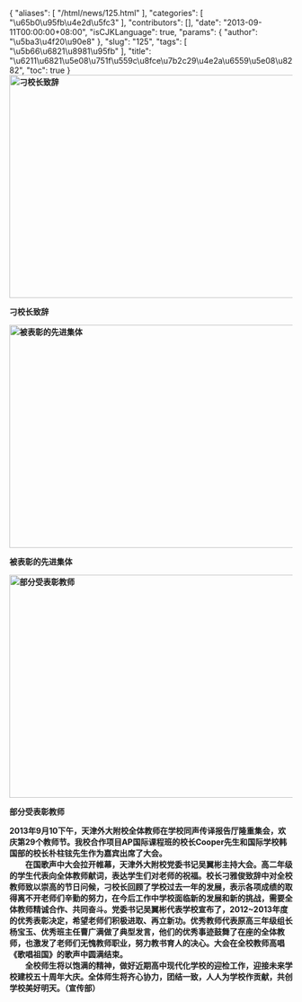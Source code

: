 {
    "aliases": [
        "/html/news/125.html"
    ],
    "categories": [
        "\u65b0\u95fb\u4e2d\u5fc3"
    ],
    "contributors": [],
    "date": "2013-09-11T00:00:00+08:00",
    "isCJKLanguage": true,
    "params": {
        "author": "\u5ba3\u4f20\u90e8"
    },
    "slug": "125",
    "tags": [
        "\u5b66\u6821\u8981\u95fb"
    ],
    "title": "\u6211\u6821\u5e08\u751f\u559c\u8fce\u7b2c29\u4e2a\u6559\u5e08\u8282",
    "toc": true
}
**<img
    src="https://cdn.tfls.online/mirror/full/4f63e2a1ce2072e864912989712d954d6dc91a80.jpg"
    style="display:block;margin-left:auto;margin-right:auto;"
    decoding="async"
    fetchpriority="auto"
    loading="lazy"
    alt="刁校长致辞"
    title="刁校长致辞"
    height="397"
    width="600"
/>**

**刁校长致辞**

**<img
    src="https://cdn.tfls.online/mirror/full/40f41c4df81fbd53a78d603dc3a1bf37227c5ffe.jpg"
    style="display:block;margin-left:auto;margin-right:auto;"
    decoding="async"
    fetchpriority="auto"
    loading="lazy"
    alt="被表彰的先进集体"
    title="被表彰的先进集体"
    height="397"
    width="600"
/>**

**被表彰的先进集体**

**<img
    src="https://cdn.tfls.online/mirror/full/09c37d75cfda4b846d130702bf037688020aa031.jpg"
    style="display:block;margin-left:auto;margin-right:auto;"
    decoding="async"
    fetchpriority="auto"
    loading="lazy"
    alt="部分受表彰教师"
    title="部分受表彰教师"
    height="397"
    width="600"
/>**

**部分受表彰教师**

**2013年9月10下午，天津外大附校全体教师在学校同声传译报告厅隆重集会，欢庆第29个教师节。我校合作项目AP国际课程班的校长Cooper先生和国际学校韩国部的校长朴柱铉先生作为嘉宾出席了大会。  
　　在国歌声中大会拉开帷幕，天津外大附校党委书记吴翼彬主持大会。高二年级的学生代表向全体教师献词，表达学生们对老师的祝福。校长刁雅俊致辞中对全校教师致以崇高的节日问候，刁校长回顾了学校过去一年的发展，表示各项成绩的取得离不开老师们辛勤的努力，在今后工作中学校面临新的发展和新的挑战，需要全体教师精诚合作、共同奋斗。党委书记吴翼彬代表学校宣布了，2012~2013年度的优秀表彰决定，希望老师们积极进取、再立新功。优秀教师代表原高三年级组长杨宝玉、优秀班主任曹广满做了典型发言，他们的优秀事迹鼓舞了在座的全体教师，也激发了老师们无愧教师职业，努力教书育人的决心。大会在全校教师高唱《歌唱祖国》的歌声中圆满结束。  
　　全校师生将以饱满的精神，做好近期高中现代化学校的迎检工作，迎接未来学校建校五十周年大庆。全体师生将齐心协力，团结一致，人人为学校作贡献，共创学校美好明天。（宣传部）**


